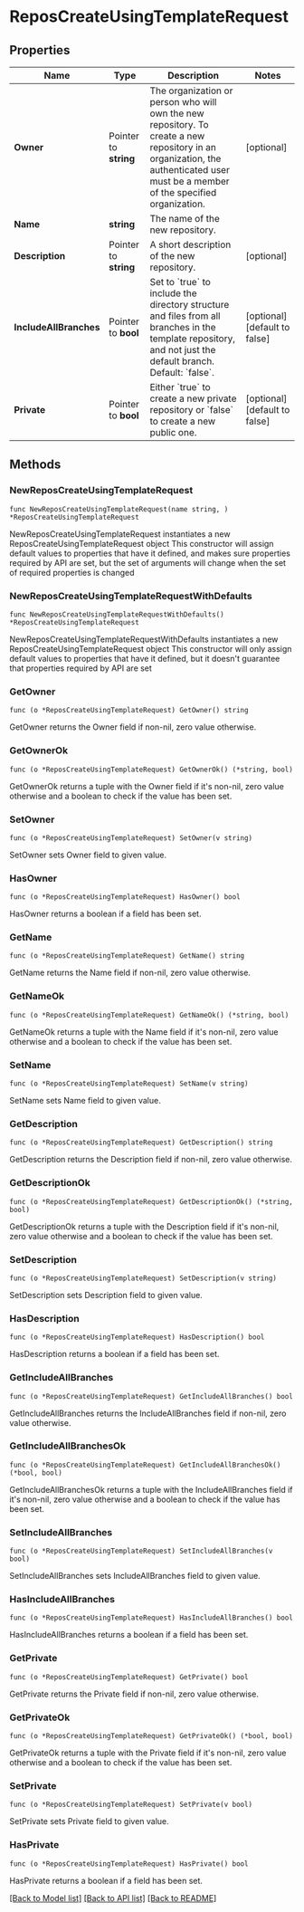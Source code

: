 # ReposCreateUsingTemplateRequest

## Properties

Name | Type | Description | Notes
------------ | ------------- | ------------- | -------------
**Owner** | Pointer to **string** | The organization or person who will own the new repository. To create a new repository in an organization, the authenticated user must be a member of the specified organization. | [optional] 
**Name** | **string** | The name of the new repository. | 
**Description** | Pointer to **string** | A short description of the new repository. | [optional] 
**IncludeAllBranches** | Pointer to **bool** | Set to &#x60;true&#x60; to include the directory structure and files from all branches in the template repository, and not just the default branch. Default: &#x60;false&#x60;. | [optional] [default to false]
**Private** | Pointer to **bool** | Either &#x60;true&#x60; to create a new private repository or &#x60;false&#x60; to create a new public one. | [optional] [default to false]

## Methods

### NewReposCreateUsingTemplateRequest

`func NewReposCreateUsingTemplateRequest(name string, ) *ReposCreateUsingTemplateRequest`

NewReposCreateUsingTemplateRequest instantiates a new ReposCreateUsingTemplateRequest object
This constructor will assign default values to properties that have it defined,
and makes sure properties required by API are set, but the set of arguments
will change when the set of required properties is changed

### NewReposCreateUsingTemplateRequestWithDefaults

`func NewReposCreateUsingTemplateRequestWithDefaults() *ReposCreateUsingTemplateRequest`

NewReposCreateUsingTemplateRequestWithDefaults instantiates a new ReposCreateUsingTemplateRequest object
This constructor will only assign default values to properties that have it defined,
but it doesn't guarantee that properties required by API are set

### GetOwner

`func (o *ReposCreateUsingTemplateRequest) GetOwner() string`

GetOwner returns the Owner field if non-nil, zero value otherwise.

### GetOwnerOk

`func (o *ReposCreateUsingTemplateRequest) GetOwnerOk() (*string, bool)`

GetOwnerOk returns a tuple with the Owner field if it's non-nil, zero value otherwise
and a boolean to check if the value has been set.

### SetOwner

`func (o *ReposCreateUsingTemplateRequest) SetOwner(v string)`

SetOwner sets Owner field to given value.

### HasOwner

`func (o *ReposCreateUsingTemplateRequest) HasOwner() bool`

HasOwner returns a boolean if a field has been set.

### GetName

`func (o *ReposCreateUsingTemplateRequest) GetName() string`

GetName returns the Name field if non-nil, zero value otherwise.

### GetNameOk

`func (o *ReposCreateUsingTemplateRequest) GetNameOk() (*string, bool)`

GetNameOk returns a tuple with the Name field if it's non-nil, zero value otherwise
and a boolean to check if the value has been set.

### SetName

`func (o *ReposCreateUsingTemplateRequest) SetName(v string)`

SetName sets Name field to given value.


### GetDescription

`func (o *ReposCreateUsingTemplateRequest) GetDescription() string`

GetDescription returns the Description field if non-nil, zero value otherwise.

### GetDescriptionOk

`func (o *ReposCreateUsingTemplateRequest) GetDescriptionOk() (*string, bool)`

GetDescriptionOk returns a tuple with the Description field if it's non-nil, zero value otherwise
and a boolean to check if the value has been set.

### SetDescription

`func (o *ReposCreateUsingTemplateRequest) SetDescription(v string)`

SetDescription sets Description field to given value.

### HasDescription

`func (o *ReposCreateUsingTemplateRequest) HasDescription() bool`

HasDescription returns a boolean if a field has been set.

### GetIncludeAllBranches

`func (o *ReposCreateUsingTemplateRequest) GetIncludeAllBranches() bool`

GetIncludeAllBranches returns the IncludeAllBranches field if non-nil, zero value otherwise.

### GetIncludeAllBranchesOk

`func (o *ReposCreateUsingTemplateRequest) GetIncludeAllBranchesOk() (*bool, bool)`

GetIncludeAllBranchesOk returns a tuple with the IncludeAllBranches field if it's non-nil, zero value otherwise
and a boolean to check if the value has been set.

### SetIncludeAllBranches

`func (o *ReposCreateUsingTemplateRequest) SetIncludeAllBranches(v bool)`

SetIncludeAllBranches sets IncludeAllBranches field to given value.

### HasIncludeAllBranches

`func (o *ReposCreateUsingTemplateRequest) HasIncludeAllBranches() bool`

HasIncludeAllBranches returns a boolean if a field has been set.

### GetPrivate

`func (o *ReposCreateUsingTemplateRequest) GetPrivate() bool`

GetPrivate returns the Private field if non-nil, zero value otherwise.

### GetPrivateOk

`func (o *ReposCreateUsingTemplateRequest) GetPrivateOk() (*bool, bool)`

GetPrivateOk returns a tuple with the Private field if it's non-nil, zero value otherwise
and a boolean to check if the value has been set.

### SetPrivate

`func (o *ReposCreateUsingTemplateRequest) SetPrivate(v bool)`

SetPrivate sets Private field to given value.

### HasPrivate

`func (o *ReposCreateUsingTemplateRequest) HasPrivate() bool`

HasPrivate returns a boolean if a field has been set.


[[Back to Model list]](../README.md#documentation-for-models) [[Back to API list]](../README.md#documentation-for-api-endpoints) [[Back to README]](../README.md)


